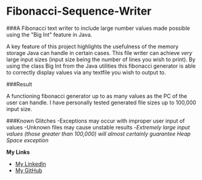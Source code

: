 # Fibonacci-Sequence-Writer

###A Fibonacci text writer to include large number values made possible using the "Big Int" feature in Java.

A key feature of this project highlights the usefulness of the memory storage Java can handle in certain cases. This file writer can achieve *very* large input sizes (input size being the number of lines you wish to print). By using the class Big Int from the Java utilities this fibonacci generator is able to correctly display values via any textfile you wish to output to.

###Result

A functioning fibonacci generator up to as many values as the PC of the user can handle. I have personally tested generated file sizes up to 100,000 input size.

###Known Glitches
-Exceptions may occur with improper user input of values
-Unknown files may cause unstable results
-*Extremely large input values (those greater than 100,000) will almost certainly guarantee Heap Space exception*

**My Links**

- [My LinkedIn](http://linkedin.com/in/dillonmabry)
- [My GitHub](https://github.com/dillonmabry/)


